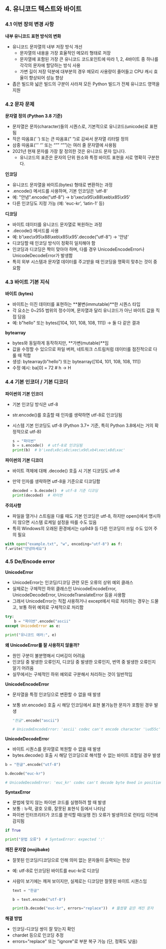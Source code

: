 ## 4. 유니코드 텍스트와 바이트

### 4.1 이번 장의 변경 사항

**내부 유니코드 표현 방식의 변화**

- 유니코드 문자열의 내부 저장 방식 개선
    - 문자열의 내용을 가장 효율적인 메모리 형태로 저장
    - 문자열에 포함된 가장 큰 유니코드 코드포인트에 따라 1, 2, 4바이트 중 하나를 각각의 문자에 할당하는 방식 사용
    - 가변 길이 저장 덕분에 대부분의 경우 메모리 사용량이 줄어들고 CPU 캐시 효율이 향상되어 성능 향상
- 좁은 빌드와 넓은 빌드의 구분이 사라져 모든 Python 빌드가 전체 유니코드 영역을 지원

### 4.2 문자 문제

**문자열 정의 (Python 3.8 기준)**

- 문자열은 문자(character)들의 시퀀스로, 기본적으로 유니코드(unicode)로 표현됨
- 작은 따옴표(’ ’) 또는 큰 따옴표(” “)로 감싸서 문자열 리터럴 정의
- 삼중 따옴표(’’’ ‘’’ 또는 “”” “””)는 여러 줄 문자열에 사용됨
- 2021년 현재 문자를 가장 잘 정의한 것은 유니코드 문자 입니다.
    - 유니코드의 표준은 문자의 단위 원소와 특정 바이트 표현을 서로 명확히 구분한다.

**인코딩**

- 유니코드 문자열을 바이트(bytes) 형태로 변환하는 과정
- .encode() 메서드를 사용하며, 기본 인코딩은 ‘utf-8’
- 예: "안녕".encode("utf-8") → b'\xec\x95\x88\xeb\x85\x95'
- 다른 인코딩도 지정 가능 (예: ‘euc-kr’, ‘latin-1’ 등)

**디코딩**

- 바이트 데이터를 유니코드 문자열로 복원하는 과정
- .decode() 메서드를 사용
- 예: b'\xec\x95\x88\xeb\x85\x95'.decode("utf-8") → '안녕'
- 디코딩할 때 인코딩 방식이 정확히 일치해야 함
- 인코딩과 디코딩은 짝이 맞아야 하며, 다를 경우 UnicodeEncodeError나 UnicodeDecodeError가 발생함
- 특히 외부 시스템과 문자열 데이터를 주고받을 때 인코딩을 명확히 맞추는 것이 중요함

### 4.3 바이트 기본 지식

**바이트 (bytes)**

- 바이트는 이진 데이터를 표현하는 **불변(immutable)**한 시퀀스 타입
- 각 요소는 0~255 범위의 정수이며, 문자열과 달리 유니코드가 아닌 바이트 값을 직접 담음
- 예: b"hello" 또는 bytes([104, 101, 108, 108, 111]) → 둘 다 같은 결과

**bytearray**

- bytes와 동일하게 동작하지만, **가변(mutable)**임
- 값을 수정할 수 있으므로 파일 버퍼, 네트워크 스트림처럼 데이터를 점진적으로 다룰 때 적합
- 생성: bytearray(b"hello") 또는 bytearray([104, 101, 108, 108, 111])
- 수정 예시: ba[0] = 72 # h → H

### 4.4 기본 인코더 / 기본 디코더

**파이썬의 기본 인코더**

- 기본 인코딩 방식은 utf-8
- str.encode()를 호출할 때 인자를 생략하면 utf-8로 인코딩됨
- 시스템 기본 인코딩도 utf-8 (Python 3.7+ 기준, 특히 Python 3.8에서는 거의 확정적으로 utf-8)
    
    ```python
    s = "파이썬"
    b = s.encode()  # utf-8로 인코딩됨
    print(b)  # b'\xed\x8c\x8c\xec\x9d\xb4\xec\x8d\xac'
    ```
    

**파이썬의 기본 디코더**

- 바이트 객체에 대해 .decode() 호출 시 기본 디코딩도 utf-8
- 만약 인자를 생략하면 utf-8을 기준으로 디코딩함
    
    ```python
    decoded = b.decode()  # utf-8 기준 디코딩
    print(decoded)  # 파이썬
    ```
    

**주의사항**

- 파일을 열거나 스트림을 다룰 때도 기본 인코딩은 utf-8, 하지만 open()에서 명시하지 않으면 시스템 로케일 설정을 따를 수도 있음
- 특히 Windows의 오래된 환경에서는 cp949 등 다른 인코딩이 쓰일 수도 있어 주의 필요

```python
with open("example.txt", "w", encoding="utf-8") as f:
f.write("안녕하세요")
```

### 4.5 De/Encode error

**UnicodeError**

- UnicodeError는 인코딩/디코딩 관련 모든 오류의 상위 예외 클래스
- 실제로는 구체적인 하위 클래스인 UnicodeEncodeError, UnicodeDecodeError, UnicodeTranslateError 등을 사용함
- 그래서 UnicodeError는 직접 사용하거나 except에서 따로 처리하는 경우는 드물고, 보통 하위 예외로 구체적으로 처리함

```python
try:
	b = "파이썬".encode("ascii"
except UnicodeError as e:

print("유니코드 에러:", e)
```

**왜 UnicodeError를 잘 사용하지 않을까?**

- 원인 구분이 불분명해서 디버깅이 어려움
- 인코딩 중 발생한 오류인지, 디코딩 중 발생한 오류인지, 번역 중 발생한 오류인지 알기 어려움
- 실무에서는 구체적인 하위 예외로 구분해서 처리하는 것이 일반적임

**UnicodeEncodeError**

- 문자열을 특정 인코딩으로 변환할 수 없을 때 발생
- 보통 str.encode() 호출 시 해당 인코딩에서 표현 불가능한 문자가 포함된 경우 발생
    
    ```python
    "한글".encode("ascii")
    
    # UnicodeEncodeError: 'ascii' codec can't encode character '\ud55c' in position 0: ordinal not in range(128)
    ```
    

**UnicodeDecodeErro**r

- 바이트 시퀀스를 문자열로 복원할 수 없을 때 발생
- bytes.decode() 호출 시 해당 인코딩으로 해석할 수 없는 바이트 조합일 경우 발생

```python
b = "한글".encode("utf-8")

b.decode("euc-kr")

# UnicodeDecodeError: 'euc_kr' codec can't decode byte 0xed in position 0: illegal multibyte sequence
```

**SyntaxError**

- 문법에 맞지 않는 파이썬 코드를 실행하려 할 때 발생
- 보통 : 누락, 괄호 오류, 잘못된 표현식 등에서 나타남
- 파이썬 인터프리터가 코드를 분석할 때(실행 전) 오류가 발생하므로 런타임 이전에 감지됨

```python
if True

print("문법 오류")  # SyntaxError: expected ':'
```

**깨진 문자열 (mojibake)**

- 잘못된 인코딩/디코딩으로 인해 의미 없는 문자들이 출력되는 현상
- 예: utf-8로 인코딩된 바이트를 euc-kr로 디코딩
- 사람이 보기에는 깨져 보이지만, 실제로는 디코딩만 잘못된 바이트 시퀀스임
    
    ```python
    text = "한글"
    
    b = text.encode("utf-8")
    
    print(b.decode("euc-kr", errors="replace"))  # 뜲씠꽣 같은 깨진 문자
    ```
    

**해결 방법**

- 인코딩-디코딩 쌍이 잘 맞는지 확인
- chardet 등으로 인코딩 추정
- errors="replace" 또는 "ignore"로 부분 복구 가능 (단, 정확도 낮음)
